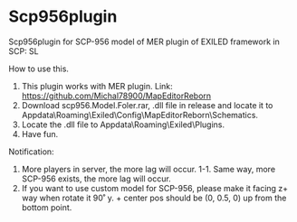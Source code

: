 # Scp956plugin
Scp956plugin for SCP-956 model of MER plugin of EXILED framework in SCP: SL

How to use this.
1. This plugin works with MER plugin. Link: https://github.com/Michal78900/MapEditorReborn
2. Download scp956.Model.Foler.rar, .dll file in release and locate it to Appdata\Roaming\Exiled\Config\MapEditorReborn\Schematics.
3. Locate the .dll file to Appdata\Roaming\Exiled\Plugins.
4. Have fun.

Notification:
1. More players in server, the more lag will occur.
1-1. Same way, more SCP-956 exists, the more lag will occur.
2. If you want to use custom model for SCP-956, please make it facing z+ way when rotate it 90˚ y. + center pos should be (0, 0.5, 0) up from the bottom point.
